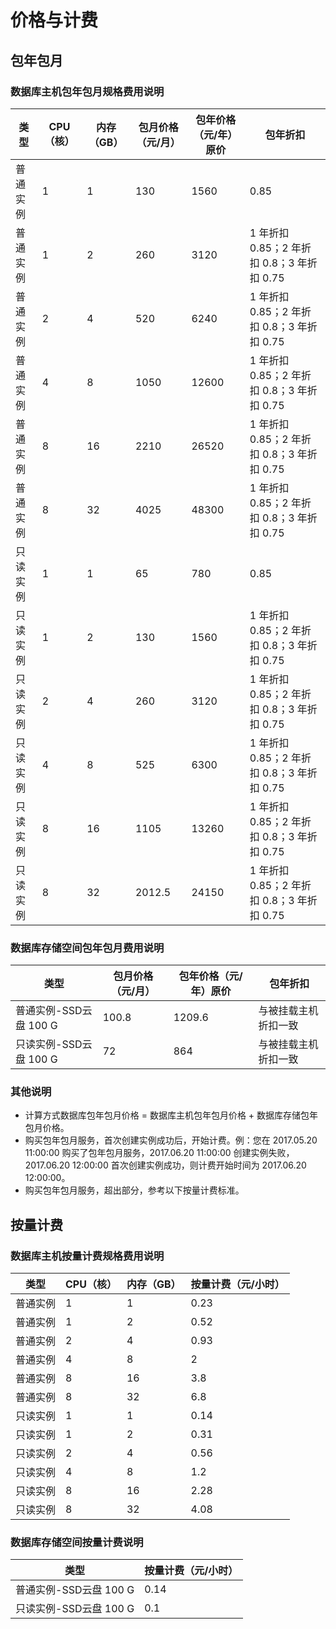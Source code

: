 # 价格与计费

## 包年包月

### 数据库主机包年包月规格费用说明

|   类型   | CPU（核） | 内存（GB） | 包月价格（元/月） | 包年价格（元/年）原价 |                  包年折扣                  |
|----------|-----------|------------|-------------------|-----------------------|--------------------------------------------|
| 普通实例 |         1 |          1 |               130 |                  1560 | 0.85                                       |
| 普通实例 |         1 |          2 |               260 |                  3120 | 1 年折扣 0.85；2 年折扣 0.8；3 年折扣 0.75 |
| 普通实例 |         2 |          4 |               520 |                  6240 | 1 年折扣 0.85；2 年折扣 0.8；3 年折扣 0.75 |
| 普通实例 |         4 |          8 |              1050 |                 12600 | 1 年折扣 0.85；2 年折扣 0.8；3 年折扣 0.75 |
| 普通实例 |         8 |         16 |              2210 |                 26520 | 1 年折扣 0.85；2 年折扣 0.8；3 年折扣 0.75 |
| 普通实例 |         8 |         32 |              4025 |                 48300 | 1 年折扣 0.85；2 年折扣 0.8；3 年折扣 0.75 |
| 只读实例 |         1 |          1 |                65 |                   780 | 0.85                                       |
| 只读实例 |         1 |          2 |               130 |                  1560 | 1 年折扣 0.85；2 年折扣 0.8；3 年折扣 0.75 |
| 只读实例 |         2 |          4 |               260 |                  3120 | 1 年折扣 0.85；2 年折扣 0.8；3 年折扣 0.75 |
| 只读实例 |         4 |          8 |               525 |                  6300 | 1 年折扣 0.85；2 年折扣 0.8；3 年折扣 0.75 |
| 只读实例 |         8 |         16 |              1105 |                 13260 | 1 年折扣 0.85；2 年折扣 0.8；3 年折扣 0.75 |
| 只读实例 |         8 |         32 |            2012.5 |                 24150 | 1 年折扣 0.85；2 年折扣 0.8；3 年折扣 0.75 |

### 数据库存储空间包年包月费用说明

|          类型          | 包月价格（元/月） | 包年价格（元/年）原价 |       包年折扣       |
|------------------------|-------------------|-----------------------|----------------------|
| 普通实例-SSD云盘 100 G |             100.8 |                1209.6 | 与被挂载主机折扣一致 |
| 只读实例-SSD云盘 100 G |                72 |                   864 | 与被挂载主机折扣一致 |

### 其他说明

* 计算方式数据库包年包月价格 = 数据库主机包年包月价格 + 数据库存储包年包月价格。
* 购买包年包月服务，首次创建实例成功后，开始计费。例：您在 2017.05.20 11:00:00 购买了包年包月服务，2017.06.20 11:00:00 创建实例失败，2017.06.20 12:00:00 首次创建实例成功，则计费开始时间为 2017.06.20 12:00:00。
* 购买包年包月服务，超出部分，参考以下按量计费标准。

## 按量计费

### 数据库主机按量计费规格费用说明
|   类型   | CPU（核） | 内存（GB） | 按量计费（元/小时） |
|----------|-----------|------------|---------------------|
| 普通实例 |         1 |          1 |                0.23 |
| 普通实例 |         1 |          2 |                0.52 |
| 普通实例 |         2 |          4 |                0.93 |
| 普通实例 |         4 |          8 |                   2 |
| 普通实例 |         8 |         16 |                 3.8 |
| 普通实例 |         8 |         32 |                 6.8 |
| 只读实例 |         1 |          1 |                0.14 |
| 只读实例 |         1 |          2 |                0.31 |
| 只读实例 |         2 |          4 |                0.56 |
| 只读实例 |         4 |          8 |                 1.2 |
| 只读实例 |         8 |         16 |                2.28 |
| 只读实例 |         8 |         32 |                4.08 |


### 数据库存储空间按量计费说明

|          类型          | 按量计费（元/小时） |
|------------------------|---------------------|
| 普通实例-SSD云盘 100 G |                0.14 |
| 只读实例-SSD云盘 100 G |                 0.1 |
